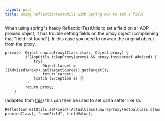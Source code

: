 ```yaml
---
layout: post
title: Using ReflectionTestUtils with Spring AOP to set a field
---
```


When using spring"s handy ReflectionTestUtils to set a field on an AOP
proxied object, it has trouble setting fields on the proxy object
(complaining that "field not found"). In this case you need to unwrap
the original object from the proxy.








    private  Object unwrapProxy(Class clazz, Object proxy) {
             if(AopUtils.isAopProxy(proxy) && proxy instanceof Advised) {
                 try{
                     Object target = ((Advised)proxy).getTargetSource().getTarget();
                     return target;
                 }catch (Exception e) {}
              }
             return proxy;
        }

(adapted from [this](http://stackoverflow.com/a/9034022/513564)) this
can then be used to set call a setter like so:










    ReflectionTestUtils.setField((ActualClass)unwrapProxy(ActualClass.class, proxiedClass), "someField", fieldValue);



 









